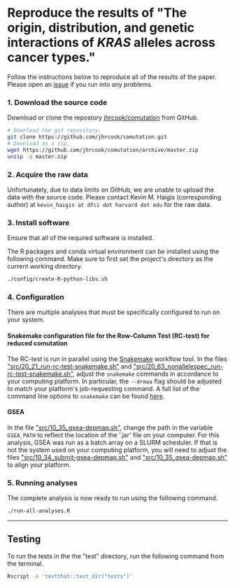 # Reproduce the results of "The origin, distribution, and genetic interactions of *KRAS* alleles across cancer types."

Follow the instructions below to reproduce all of the results of the paper.
Please open an [issue](https://github.com/jhrcook/comutation/issues) if you run into any problems.

### 1. Download the source code

Download or clone the repostory [jhrcook/comutation](https://github.com/jhrcook/comutation/tree/resubmission) from GitHub.

```bash
# Download the git repository.
git clone https://github.com/jhrcook/comutation.git
# Download as a zip.
wget https://github.com/jhrcook/comutation/archive/master.zip
unzip -q master.zip
```

### 2. Acquire the raw data

Unfortunately, due to data limits on GitHub, we are unable to upload the data with the source code.
Please contact Kevin M. Haigis (corresponding author) at `kevin_haigis at dfci dot harvard dot edu` for the raw data.

### 3. Install software

Ensure that all of the required software is installed.

The R packages and conda virtual environment can be installed using the following command.
Make sure to first set the project's directory as the current working directory.

```bash
./config/create-R-python-libs.sh
```

### 4. Configuration

There are multiple analyses that must be specifically configured to run on your system.

#### Snakemake configuration file for the Row-Column Test (RC-test) for reduced comutation

The RC-test is run in parallel using the [Snakemake](https://snakemake.readthedocs.io/en/stable/) workflow tool.
In the files ["src/20_21_run-rc-test-snakemake.sh"](src/20_21_run-rc-test-snakemake.sh) and ["src/20_63_nonallelespec_run-rc-test-snakemake.sh"](src/20_63_nonallelespec_run-rc-test-snakemake.sh), adjust the `snakemake` commands in accordance to your computing platform.
In particular, the `--drmaa` flag should be adjusted to match your platform's job-requesting command.
A full list of the command line options to `snakemake` can be found [here](https://snakemake.readthedocs.io/en/stable/executing/cli.html).

#### GSEA

In the file ["src/10_35_gsea-depmap.sh"](src/10_35_gsea-depmap.sh), change the path in the variable `GSEA_PATH` to reflect the location of the '.jar' file on your computer.
For this analysis, GSEA was run as a batch array on a SLURM scheduler.
If that is not the system used on your computing platform, you will need to adjust the files ["src/10_34_submit-gsea-depmap.sh"](src/10_34_submit-gsea-depmap.sh) and ["src/10_35_gsea-depmap.sh"](src/10_35_gsea-depmap.sh) to align your platform.

### 5. Running analyses

The complete analysis is now ready to run using the following command.

```bash
./run-all-analyses.R
```

---

## Testing

To run the tests in the the "test" directory,  run the following command from the terminal.

```bash
Rscript -e 'testthat::test_dir("tests")'
```
